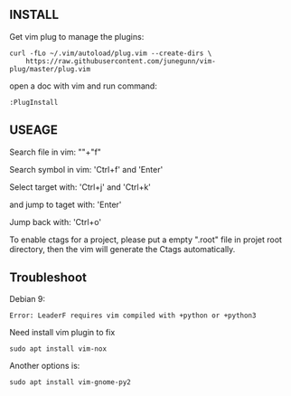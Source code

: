 ## INSTALL

Get vim plug to manage the plugins:

```
curl -fLo ~/.vim/autoload/plug.vim --create-dirs \
    https://raw.githubusercontent.com/junegunn/vim-plug/master/plug.vim
```

open a doc with vim and run command:

```
:PlugInstall
```

## USEAGE

Search file in vim:
"\"+"f"

Search symbol in vim:
'Ctrl+f' and 'Enter'

Select target with:
'Ctrl+j' and 'Ctrl+k'

and jump to taget with:
'Enter'

Jump back with:
'Ctrl+o'

To enable ctags for a project, please put a empty ".root" file in projet
root directory, then the vim will generate the Ctags automatically.

## Troubleshoot

Debian 9:

```
Error: LeaderF requires vim compiled with +python or +python3
```

Need install vim plugin to fix

```
sudo apt install vim-nox
```

Another options is:

```
sudo apt install vim-gnome-py2
```
